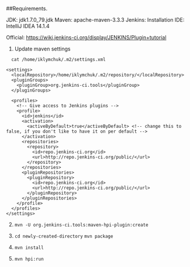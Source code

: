 ##Requirements.

JDK: jdk1.7.0_79.jdk
Maven: apache-maven-3.3.3
Jenkins: Installation
IDE: IntelliJ IDEA 14.1.4

Official: https://wiki.jenkins-ci.org/display/JENKINS/Plugin+tutorial


1. Update maven settings

 ```   cat /home/iklymchuk/.m2/settings.xml ```
```
<settings>
  <localRepository>/home/iklymchuk/.m2/repository/</localRepository>
  <pluginGroups>
    <pluginGroup>org.jenkins-ci.tools</pluginGroup>
  </pluginGroups>

  <profiles>
    <!-- Give access to Jenkins plugins -->
    <profile>
      <id>jenkins</id>
      <activation>
        <activeByDefault>true</activeByDefault> <!-- change this to false, if you don't like to have it on per default -->
      </activation>
      <repositories>
        <repository>
          <id>repo.jenkins-ci.org</id>
          <url>http://repo.jenkins-ci.org/public/</url>
        </repository>
      </repositories>
      <pluginRepositories>
        <pluginRepository>
          <id>repo.jenkins-ci.org</id>
          <url>http://repo.jenkins-ci.org/public/</url>
        </pluginRepository>
      </pluginRepositories>
    </profile>
  </profiles>
</settings>
```

2. ```mvn -U org.jenkins-ci.tools:maven-hpi-plugin:create```

3. ```cd newly-created-directory```
   ```mvn package```

4. ```mvn install```

5. ```mvn hpi:run```

